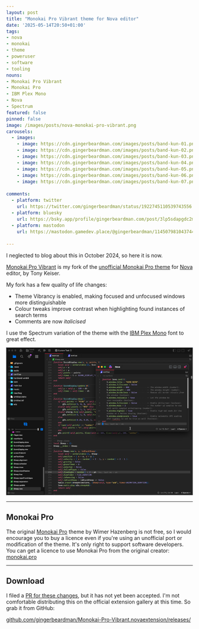 ```yaml
---
layout: post
title: "Monokai Pro Vibrant theme for Nova editor"
date: '2025-05-14T20:50+01:00'
tags:
- nova
- monokai
- theme
- poweruser
- software
- tooling
nouns:
- Monokai Pro Vibrant
- Monokai Pro
- IBM Plex Mono
- Nova
- Spectrum
featured: false
pinned: false
image: /images/posts/nova-monokai-pro-vibrant.png
carousels:
  - images:
    - image: https://cdn.gingerbeardman.com/images/posts/band-kun-01.png
    - image: https://cdn.gingerbeardman.com/images/posts/band-kun-02.png
    - image: https://cdn.gingerbeardman.com/images/posts/band-kun-03.png
    - image: https://cdn.gingerbeardman.com/images/posts/band-kun-04.png
    - image: https://cdn.gingerbeardman.com/images/posts/band-kun-05.png
    - image: https://cdn.gingerbeardman.com/images/posts/band-kun-06.png
    - image: https://cdn.gingerbeardman.com/images/posts/band-kun-07.png

comments:
  - platform: twitter
    url: https://twitter.com/gingerbeardman/status/1922745110539743556
  - platform: bluesky
    url: https://bsky.app/profile/gingerbeardman.com/post/3lp5sdapgdc2m
  - platform: mastodon
    url: https://mastodon.gamedev.place/@gingerbeardman/114507981043744973

---
```


I neglected to blog about this in October 2024, so here it is now.

[Monokai Pro Vibrant](https://github.com/gingerbeardman/Monokai-Pro-Vibrant.novaextension/releases/) is my fork of the [unofficial Monokai Pro theme](https://github.com/keisto/Monokai-Pro.novaextension) for [Nova](https://nova.app) editor, by Tony Keiser.

My fork has a few quality of life changes:

- Theme Vibrancy is enabled, making focused and unfocused windows more distinguishable
- Colour tweaks improve contrast when highlighting found instances of search terms
- Comments are now *italicised*

I use the Spectrum variation of the theme with the [IBM Plex Mono](https://github.com/IBM/plex/releases/tag/%40ibm%2Fplex-mono%401.1.0) font to great effect.

![IMG](/images/posts/nova-monokai-pro-vibrant.png)

----

## Monokai Pro

The original [Monokai Pro](https://monokai.pro) theme by Wimer Hazenberg is not free, so I would encourage you to buy a licence even if you're using an unofficial port or modification of the theme. It's only right to support software developers. You can get a licence to use Monokai Pro from the original creator: [monokai.pro](https://monokai.pro)

----

## Download

I filed a [PR for these changes](https://github.com/keisto/Monokai-Pro.novaextension/pull/9), but it has not yet been accepted. I'm not comfortable distributing this on the official extension gallery at this time. So grab it from GitHub:

[github.com/gingerbeardman/Monokai-Pro-Vibrant.novaextension/releases/](https://github.com/gingerbeardman/Monokai-Pro-Vibrant.novaextension/releases/)
